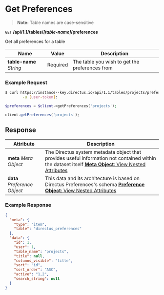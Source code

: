 # Get Preferences

> **Note:** Table names are case-sensitive

<span class="request">`GET` **/api/1.1/tables/_[table-name]_/preferences**</span>

<span class="description">Get all preferences for a table</span>

<span class="arguments">Name</span> | Value | Description
--------|-----|------------
**table-name** _String_  |  <span class="required">Required</span>  |  The table you wish to get the preferences from

### Example Request

```bash
$ curl https://instance--key.directus.io/api/1.1/tables/projects/preferences \
        -u [user-token]:
```

```php
$preferences = $client->getPreferences('projects');
```

```javascript
client.getPreferences('projects');
```

## Response

<span class="attributes">Attribute</span> | Description
-------|------------
**meta** _Meta Object_ | The Directus system metadata object that provides useful information not contained within the dataset itself [**Meta Object**: View Nested Attributes](/overview/objects-model.md#meta-object)
<span class="custom">**data**</span> _Preference Object_ | <span class="custom">This data and its architecture is based on Directus Preferences's schema</span> [**Preference Object**: View Nested Attributes](/overview/objects-model.md#preference-object)

### Example Response

```json
{
  "meta": {
    "type": "item",
    "table": "directus_preferences"
  },
  "data": {
    "id": 1,
    "user": 1,
    "table_name": "projects",
    "title": null,
    "columns_visible": "title",
    "sort": "id",
    "sort_order": "ASC",
    "active": "1,2",
    "search_string": null
  }
}
```
